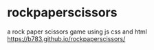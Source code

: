 # rockpaperscissors
a rock paper scissors game using js css and html
https://b783.github.io/rockpaperscissors/
